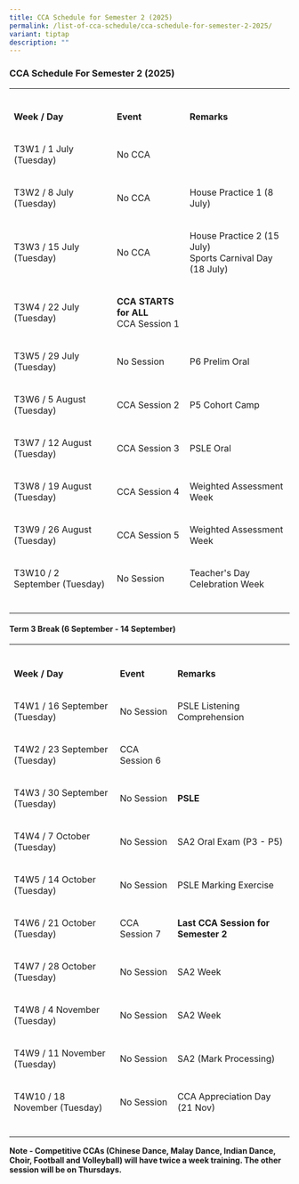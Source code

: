 ```yaml
---
title: CCA Schedule for Semester 2 (2025)
permalink: /list-of-cca-schedule/cca-schedule-for-semester-2-2025/
variant: tiptap
description: ""
---
```

<h3><strong>CCA Schedule For Semester 2 (2025)</strong></h3>
<table style="minWidth: 75px">
<colgroup>
<col>
<col>
<col>
</colgroup>
<tbody>
<tr>
<td rowspan="1" colspan="1">
<p></p>
</td>
<td rowspan="1" colspan="1">
<p></p>
</td>
<td rowspan="1" colspan="1">
<p></p>
</td>
</tr>
<tr>
<td rowspan="1" colspan="1">
<p><strong>Week / Day</strong>
</p>
</td>
<td rowspan="1" colspan="1">
<p><strong>Event</strong>
</p>
</td>
<td rowspan="1" colspan="1">
<p><strong>Remarks</strong>
</p>
</td>
</tr>
<tr>
<td rowspan="1" colspan="1">
<p>T3W1 / 1 July (Tuesday)</p>
</td>
<td rowspan="1" colspan="1">
<p>No CCA</p>
</td>
<td rowspan="1" colspan="1">
<p></p>
</td>
</tr>
<tr>
<td rowspan="1" colspan="1">
<p>T3W2 / 8 July (Tuesday)</p>
</td>
<td rowspan="1" colspan="1">
<p>No CCA</p>
</td>
<td rowspan="1" colspan="1">
<p>House Practice 1 (8 July)</p>
</td>
</tr>
<tr>
<td rowspan="1" colspan="1">
<p>T3W3 / 15 July (Tuesday)</p>
</td>
<td rowspan="1" colspan="1">
<p>No CCA
<br>
</p>
</td>
<td rowspan="1" colspan="1">
<p>House Practice 2 (15 July)
<br>Sports Carnival Day (18 July)</p>
</td>
</tr>
<tr>
<td rowspan="1" colspan="1">
<p>T3W4 / 22 July (Tuesday)</p>
</td>
<td rowspan="1" colspan="1">
<p><strong>CCA STARTS for ALL</strong>
<br>CCA Session 1</p>
</td>
<td rowspan="1" colspan="1">
<p></p>
</td>
</tr>
<tr>
<td rowspan="1" colspan="1">
<p>T3W5 / 29 July (Tuesday)</p>
</td>
<td rowspan="1" colspan="1">
<p>No Session</p>
</td>
<td rowspan="1" colspan="1">
<p>P6 Prelim Oral</p>
</td>
</tr>
<tr>
<td rowspan="1" colspan="1">
<p>T3W6 / 5 August (Tuesday)</p>
</td>
<td rowspan="1" colspan="1">
<p>CCA Session 2</p>
</td>
<td rowspan="1" colspan="1">
<p>P5 Cohort Camp</p>
</td>
</tr>
<tr>
<td rowspan="1" colspan="1">
<p>T3W7 / 12 August (Tuesday)</p>
</td>
<td rowspan="1" colspan="1">
<p>CCA Session 3</p>
</td>
<td rowspan="1" colspan="1">
<p>PSLE Oral</p>
</td>
</tr>
<tr>
<td rowspan="1" colspan="1">
<p>T3W8 / 19 August (Tuesday)</p>
</td>
<td rowspan="1" colspan="1">
<p>CCA Session 4</p>
</td>
<td rowspan="1" colspan="1">
<p>Weighted Assessment Week</p>
</td>
</tr>
<tr>
<td rowspan="1" colspan="1">
<p>T3W9 / 26 August (Tuesday)</p>
</td>
<td rowspan="1" colspan="1">
<p>CCA Session 5</p>
</td>
<td rowspan="1" colspan="1">
<p>Weighted Assessment Week</p>
</td>
</tr>
<tr>
<td rowspan="1" colspan="1">
<p>T3W10 / 2 September (Tuesday)</p>
</td>
<td rowspan="1" colspan="1">
<p>No Session</p>
</td>
<td rowspan="1" colspan="1">
<p>Teacher's Day Celebration Week</p>
</td>
</tr>
<tr>
<td rowspan="1" colspan="1">
<p></p>
</td>
<td rowspan="1" colspan="1">
<p></p>
</td>
<td rowspan="1" colspan="1">
<p></p>
</td>
</tr>
</tbody>
</table>
<h4><strong>Term 3 Break (6 September - 14 September) </strong></h4>
<table style="minWidth: 75px">
<colgroup>
<col>
<col>
<col>
</colgroup>
<tbody>
<tr>
<th rowspan="1" colspan="1">
<p></p>
</th>
<th rowspan="1" colspan="1">
<p></p>
</th>
<th rowspan="1" colspan="1">
<p></p>
</th>
</tr>
<tr>
<td rowspan="1" colspan="1">
<p><strong>Week / Day</strong>
</p>
</td>
<td rowspan="1" colspan="1">
<p><strong>Event</strong>
</p>
</td>
<td rowspan="1" colspan="1">
<p><strong>Remarks</strong>
</p>
</td>
</tr>
<tr>
<td rowspan="1" colspan="1">
<p>T4W1 / 16 September (Tuesday)</p>
</td>
<td rowspan="1" colspan="1">
<p>No Session</p>
</td>
<td rowspan="1" colspan="1">
<p>PSLE Listening Comprehension</p>
</td>
</tr>
<tr>
<td rowspan="1" colspan="1">
<p>T4W2 / 23 September (Tuesday)</p>
</td>
<td rowspan="1" colspan="1">
<p>CCA Session 6</p>
</td>
<td rowspan="1" colspan="1">
<p></p>
</td>
</tr>
<tr>
<td rowspan="1" colspan="1">
<p>T4W3 / 30 September (Tuesday)</p>
</td>
<td rowspan="1" colspan="1">
<p>No Session</p>
</td>
<td rowspan="1" colspan="1">
<p><strong>PSLE</strong>
</p>
</td>
</tr>
<tr>
<td rowspan="1" colspan="1">
<p>T4W4 / 7 October (Tuesday)</p>
</td>
<td rowspan="1" colspan="1">
<p>No Session</p>
</td>
<td rowspan="1" colspan="1">
<p>SA2 Oral Exam (P3 - P5)</p>
</td>
</tr>
<tr>
<td rowspan="1" colspan="1">
<p>T4W5 / 14 October (Tuesday)</p>
</td>
<td rowspan="1" colspan="1">
<p>No Session</p>
</td>
<td rowspan="1" colspan="1">
<p>PSLE Marking Exercise</p>
</td>
</tr>
<tr>
<td rowspan="1" colspan="1">
<p>T4W6 / 21 October (Tuesday)</p>
</td>
<td rowspan="1" colspan="1">
<p>CCA Session 7</p>
</td>
<td rowspan="1" colspan="1">
<p><strong>Last CCA Session for Semester 2</strong>
</p>
</td>
</tr>
<tr>
<td rowspan="1" colspan="1">
<p>T4W7 / 28 October (Tuesday)</p>
</td>
<td rowspan="1" colspan="1">
<p>No Session</p>
</td>
<td rowspan="1" colspan="1">
<p>SA2 Week</p>
</td>
</tr>
<tr>
<td rowspan="1" colspan="1">
<p>T4W8 / 4 November (Tuesday)</p>
</td>
<td rowspan="1" colspan="1">
<p>No Session</p>
</td>
<td rowspan="1" colspan="1">
<p>SA2 Week</p>
</td>
</tr>
<tr>
<td rowspan="1" colspan="1">
<p>T4W9 / 11 November (Tuesday)</p>
</td>
<td rowspan="1" colspan="1">
<p>No Session</p>
</td>
<td rowspan="1" colspan="1">
<p>SA2 (Mark Processing)</p>
</td>
</tr>
<tr>
<td rowspan="1" colspan="1">
<p>T4W10 / 18 November (Tuesday)</p>
</td>
<td rowspan="1" colspan="1">
<p>No Session</p>
</td>
<td rowspan="1" colspan="1">
<p>CCA Appreciation Day (21 Nov)</p>
</td>
</tr>
<tr>
<td rowspan="1" colspan="1">
<p></p>
</td>
<td rowspan="1" colspan="1">
<p></p>
</td>
<td rowspan="1" colspan="1">
<p></p>
</td>
</tr>
</tbody>
</table>
<p><strong>Note - Competitive CCAs (Chinese Dance, Malay Dance, Indian Dance, Choir, Football and Volleyball) will have twice a week training. The other session will be on Thursdays.</strong>
</p>